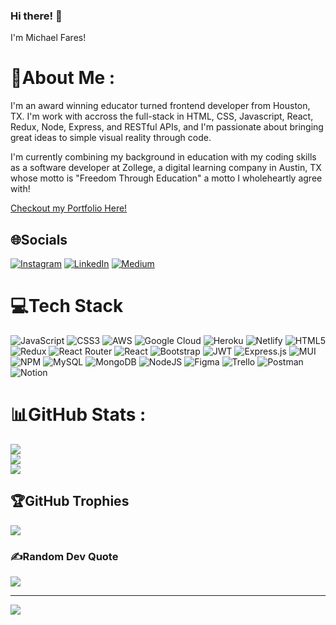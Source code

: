 ### Hi there! 👋
I'm Michael Fares!

# 💫About Me :
I'm an award winning educator turned frontend developer from Houston, TX.  I'm work with accross the full-stack in HTML, CSS, Javascript, React, Redux, Node, Express, and RESTful APIs, and I'm passionate about bringing great ideas to simple visual reality through code.

I'm currently combining my background in education with my coding skills as a software developer at Zollege, a digital learning company in Austin, TX whose motto is "Freedom Through Education" a motto I wholeheartly agree with!

[Checkout my Portfolio Here!](https://michaelfares.netlify.app/portfolio)

## 🌐Socials
[![Instagram](https://img.shields.io/badge/Instagram-%23E4405F.svg?logo=Instagram&logoColor=white)](https://instagram.com/therealmjfares) [![LinkedIn](https://img.shields.io/badge/LinkedIn-%230077B5.svg?logo=linkedin&logoColor=white)](https://linkedin.com/in/michael-fares) [![Medium](https://img.shields.io/badge/Medium-12100E?logo=medium&logoColor=white)](https://medium.com/@michael-fares) 

# 💻Tech Stack
![JavaScript](https://img.shields.io/badge/javascript-%23323330.svg?style=for-the-badge&logo=javascript&logoColor=%23F7DF1E) ![CSS3](https://img.shields.io/badge/css3-%231572B6.svg?style=for-the-badge&logo=css3&logoColor=white) ![AWS](https://img.shields.io/badge/AWS-%23FF9900.svg?style=for-the-badge&logo=amazon-aws&logoColor=white) ![Google Cloud](https://img.shields.io/badge/Google%20Cloud-%234285F4.svg?style=for-the-badge&logo=google-cloud&logoColor=white) ![Heroku](https://img.shields.io/badge/heroku-%23430098.svg?style=for-the-badge&logo=heroku&logoColor=white) ![Netlify](https://img.shields.io/badge/netlify-%23000000.svg?style=for-the-badge&logo=netlify&logoColor=#00C7B7) ![HTML5](https://img.shields.io/badge/html5-%23E34F26.svg?style=for-the-badge&logo=html5&logoColor=white) ![Redux](https://img.shields.io/badge/redux-%23593d88.svg?style=for-the-badge&logo=redux&logoColor=white) ![React Router](https://img.shields.io/badge/React_Router-CA4245?style=for-the-badge&logo=react-router&logoColor=white) ![React](https://img.shields.io/badge/react-%2320232a.svg?style=for-the-badge&logo=react&logoColor=%2361DAFB) ![Bootstrap](https://img.shields.io/badge/bootstrap-%23563D7C.svg?style=for-the-badge&logo=bootstrap&logoColor=white) ![JWT](https://img.shields.io/badge/JWT-black?style=for-the-badge&logo=JSON%20web%20tokens) ![Express.js](https://img.shields.io/badge/express.js-%23404d59.svg?style=for-the-badge&logo=express&logoColor=%2361DAFB) ![MUI](https://img.shields.io/badge/MUI-%230081CB.svg?style=for-the-badge&logo=material-ui&logoColor=white) ![NPM](https://img.shields.io/badge/NPM-%23000000.svg?style=for-the-badge&logo=npm&logoColor=white) ![MySQL](https://img.shields.io/badge/mysql-%2300f.svg?style=for-the-badge&logo=mysql&logoColor=white) ![MongoDB](https://img.shields.io/badge/MongoDB-%234ea94b.svg?style=for-the-badge&logo=mongodb&logoColor=white) ![NodeJS](https://img.shields.io/badge/node.js-6DA55F?style=for-the-badge&logo=node.js&logoColor=white) 	![Figma](https://img.shields.io/badge/figma-%23F24E1E.svg?style=for-the-badge&logo=figma&logoColor=white) ![Trello](https://img.shields.io/badge/Trello-%23026AA7.svg?style=for-the-badge&logo=Trello&logoColor=white) ![Postman](https://img.shields.io/badge/Postman-FF6C37?style=for-the-badge&logo=postman&logoColor=white) ![Notion](https://img.shields.io/badge/Notion-%23000000.svg?style=for-the-badge&logo=notion&logoColor=white)
# 📊GitHub Stats :
![](https://github-readme-stats.vercel.app/api?username=Michael-Fares&theme=radical&hide_border=false&include_all_commits=false&count_private=false)<br/>
![](https://github-readme-streak-stats.herokuapp.com/?user=Michael-Fares&theme=radical&hide_border=false)<br/>
![](https://github-readme-stats.vercel.app/api/top-langs/?username=Michael-Fares&theme=radical&hide_border=false&include_all_commits=false&count_private=false&layout=compact)

## 🏆GitHub Trophies
![](https://github-profile-trophy.vercel.app/?username=Michael-Fares&theme=radical&no-frame=false&no-bg=false&margin-w=4)

### ✍️Random Dev Quote
![](https://quotes-github-readme.vercel.app/api?type=horizontal&theme=radical)

---
[![](https://visitcount.itsvg.in/api?id=Michael-Fares&icon=0&color=0)](https://visitcount.itsvg.in)
